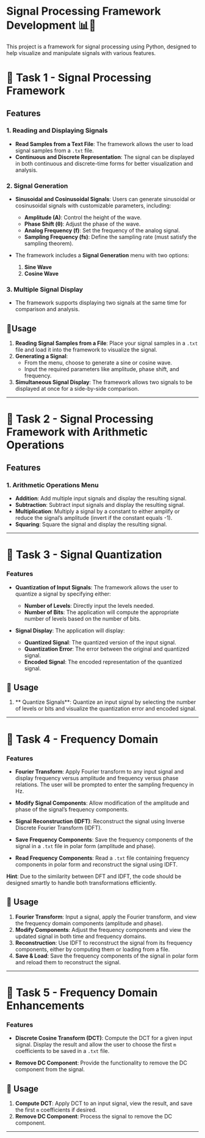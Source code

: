 # Signal Processing Framework Development 📊🧮
This project is a framework for signal processing using Python, designed to help visualize and manipulate signals with various features.

# 🔲 Task 1 - Signal Processing Framework
## Features

### 1. Reading and Displaying Signals
- **Read Samples from a Text File**: The framework allows the user to load signal samples from a `.txt` file.
- **Continuous and Discrete Representation**: The signal can be displayed in both continuous and discrete-time forms for better visualization and analysis.

### 2. Signal Generation
- **Sinusoidal and Cosinusoidal Signals**: Users can generate sinusoidal or cosinusoidal signals with customizable parameters, including:
  - **Amplitude (A)**: Control the height of the wave.
  - **Phase Shift (θ)**: Adjust the phase of the wave.
  - **Analog Frequency (f)**: Set the frequency of the analog signal.
  - **Sampling Frequency (fs)**: Define the sampling rate (must satisfy the sampling theorem).
  
- The framework includes a **Signal Generation** menu with two options:
  1. **Sine Wave**
  2. **Cosine Wave**

### 3. Multiple Signal Display
- The framework supports displaying two signals at the same time for comparison and analysis.

## 🎯Usage
1. **Reading Signal Samples from a File**: Place your signal samples in a `.txt` file and load it into the framework to visualize the signal.
2. **Generating a Signal**:
   - From the menu, choose to generate a sine or cosine wave.
   - Input the required parameters like amplitude, phase shift, and frequency.
3. **Simultaneous Signal Display**: The framework allows two signals to be displayed at once for a side-by-side comparison.


---

# 🔲 Task 2 - Signal Processing Framework with Arithmetic Operations
## Features

### 1. Arithmetic Operations Menu
- **Addition**: Add multiple input signals and display the resulting signal.
- **Subtraction**: Subtract input signals and display the resulting signal.
- **Multiplication**: Multiply a signal by a constant to either amplify or reduce the signal’s amplitude (invert if the constant equals -1).
- **Squaring**: Square the signal and display the resulting signal.


---


# 🔲 Task 3 - Signal Quantization

### Features

- **Quantization of Input Signals**: The framework allows the user to quantize a signal by specifying either:
  - **Number of Levels**: Directly input the levels needed.
  - **Number of Bits**: The application will compute the appropriate number of levels based on the number of bits.

- **Signal Display**: The application will display:
  - **Quantized Signal**: The quantized version of the input signal.
  - **Quantization Error**: The error between the original and quantized signal.
  - **Encoded Signal**: The encoded representation of the quantized signal.
    
## 🎯 Usage
1. ** Quantize Signals**: Quantize an input signal by selecting the number of levels or bits and visualize the quantization error and encoded signal.


---

# 🔲 Task 4 - Frequency Domain

### Features

- **Fourier Transform**: Apply Fourier transform to any input signal and display frequency versus amplitude and frequency versus phase relations. The user will be prompted to enter the sampling frequency in Hz.
  
- **Modify Signal Components**: Allow modification of the amplitude and phase of the signal’s frequency components.

- **Signal Reconstruction (IDFT)**: Reconstruct the signal using Inverse Discrete Fourier Transform (IDFT).

- **Save Frequency Components**: Save the frequency components of the signal in a `.txt` file in polar form (amplitude and phase).

- **Read Frequency Components**: Read a `.txt` file containing frequency components in polar form and reconstruct the signal using IDFT.

**Hint**: Due to the similarity between DFT and IDFT, the code should be designed smartly to handle both transformations efficiently.

## 🎯 Usage
1. **Fourier Transform**: Input a signal, apply the Fourier transform, and view the frequency domain components (amplitude and phase).
2. **Modify Components**: Adjust the frequency components and view the updated signal in both time and frequency domains.
3. **Reconstruction**: Use IDFT to reconstruct the signal from its frequency components, either by computing them or loading from a file.
4. **Save & Load**: Save the frequency components of the signal in polar form and reload them to reconstruct the signal.
   

---

# 🔲 Task 5 - Frequency Domain Enhancements

### Features

- **Discrete Cosine Transform (DCT)**: Compute the DCT for a given input signal. Display the result and allow the user to choose the first `m` coefficients to be saved in a `.txt` file.

- **Remove DC Component**: Provide the functionality to remove the DC component from the signal.

## 🎯 Usage
1. **Compute DCT**: Apply DCT to an input signal, view the result, and save the first `m` coefficients if desired.
2. **Remove DC Component**: Process the signal to remove the DC component.


---


